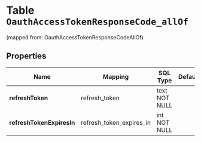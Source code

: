 
# Table `OauthAccessTokenResponseCode_allOf`
(mapped from: OauthAccessTokenResponseCodeAllOf)

## Properties
Name | Mapping | SQL Type | Default | Type | Description | Notes
---- | ------- | -------- | ------- | ---- | ----------- | -----
**refreshToken** | refresh_token | text NOT NULL |  | **kotlin.String** |  | 
**refreshTokenExpiresIn** | refresh_token_expires_in | int NOT NULL |  | **kotlin.Int** |  | 




